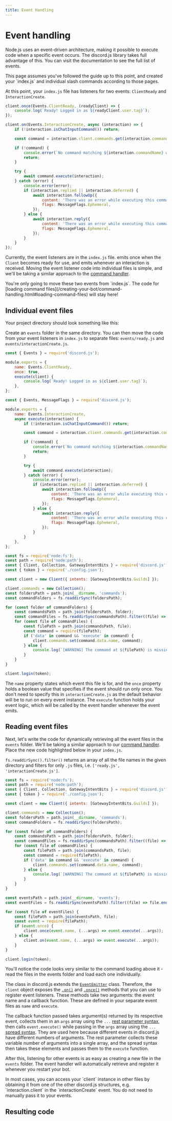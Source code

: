 ```yaml
---
title: Event Handling
---
```


# Event handling

Node.js uses an event-driven architecture, making it possible to execute code when a specific event occurs. The discord.js library takes full advantage of this. You can visit the <DocsLink path="Client:Class" /> documentation to see the full list of events.

<Callout>
    This page assumes you've followed the guide up to this point, and created your `index.js` and individual slash commands according to those pages.
</Callout>

At this point, your `index.js` file has listeners for two events: `ClientReady` and `InteractionCreate`.

```js tab="ClienReady"
client.once(Events.ClientReady, (readyClient) => {
	console.log(`Ready! Logged in as ${readyClient.user.tag}`);
});
```

```js tab="InteractionCreate"
client.on(Events.InteractionCreate, async (interaction) => {
	if (!interaction.isChatInputCommand()) return;

	const command = interaction.client.commands.get(interaction.commandName);

	if (!command) {
		console.error(`No command matching ${interaction.commandName} was found.`);
		return;
	}

	try {
		await command.execute(interaction);
	} catch (error) {
		console.error(error);
		if (interaction.replied || interaction.deferred) {
			await interaction.followUp({
				content: 'There was an error while executing this command!',
				flags: MessageFlags.Ephemeral,
			});
		} else {
			await interaction.reply({
				content: 'There was an error while executing this command!',
				flags: MessageFlags.Ephemeral,
			});
		}
	}
});
```

Currently, the event listeners are in the `index.js` file. <DocsLink path="Client:Class#ready" /> emits once when the `Client` becomes ready for use, and <DocsLink path="Client:Class#interactionCreate" /> emits whenever an interaction is received. Moving the event listener code into individual files is simple, and we'll be taking a similar approach to the [command handler](/creating-your-bot/command-handling.md).

<Callout title="Warning">
    You're only going to move these two events from `index.js`. The code for [loading command files](/creating-your-bot/command-handling.html#loading-command-files) will stay here!
</Callout>

## Individual event files

Your project directory should look something like this:

<Files>
  <Folder name="discord-bot" defaultOpen>
    <Folder name="commands">
    <Folder name="node_modules">
    <File name="config.json" />
    <File name="deploy-commands.js" />
    <File name="index.js" />
    <File name="packge-lock.json" />
    <File name="packge.json" />
  </Folder>
</Files>

Create an `events` folder in the same directory. You can then move the code from your event listeners in `index.js` to separate files: `events/ready.js` and `events/interactionCreate.js`.

```js tab="events/ready.js"
const { Events } = require('discord.js');

module.exports = {
	name: Events.ClientReady,
	once: true,
	execute(client) {
		console.log(`Ready! Logged in as ${client.user.tag}`);
	},
};
```

```js tab="events/interactionCreate.js"
const { Events, MessageFlags } = require('discord.js');

module.exports = {
	name: Events.InteractionCreate,
	async execute(interaction) {
		if (!interaction.isChatInputCommand()) return;

		const command = interaction.client.commands.get(interaction.commandName);

		if (!command) {
			console.error(`No command matching ${interaction.commandName} was found.`);
			return;
		}

		try {
			await command.execute(interaction);
		} catch (error) {
			console.error(error);
			if (interaction.replied || interaction.deferred) {
				await interaction.followUp({
					content: 'There was an error while executing this command!',
					flags: MessageFlags.Ephemeral,
				});
			} else {
				await interaction.reply({
					content: 'There was an error while executing this command!',
					flags: MessageFlags.Ephemeral,
				});
			}
		}
	},
};
```

```js tab="index.js (after)"
const fs = require('node:fs');
const path = require('node:path');
const { Client, Collection, GatewayIntentBits } = require('discord.js');
const { token } = require('./config.json');

const client = new Client({ intents: [GatewayIntentBits.Guilds] });

client.commands = new Collection();
const foldersPath = path.join(__dirname, 'commands');
const commandFolders = fs.readdirSync(foldersPath);

for (const folder of commandFolders) {
	const commandsPath = path.join(foldersPath, folder);
	const commandFiles = fs.readdirSync(commandsPath).filter((file) => file.endsWith('.js'));
	for (const file of commandFiles) {
		const filePath = path.join(commandsPath, file);
		const command = require(filePath);
		if ('data' in command && 'execute' in command) {
			client.commands.set(command.data.name, command);
		} else {
			console.log(`[WARNING] The command at ${filePath} is missing a required "data" or "execute" property.`);
		}
	}
}

client.login(token);
```

The `name` property states which event this file is for, and the `once` property holds a boolean value that specifies if the event should run only once. You don't need to specify this in `interactionCreate.js` as the default behavior will be to run on every event instance. The `execute` function holds your event logic, which will be called by the event handler whenever the event emits.

## Reading event files

Next, let's write the code for dynamically retrieving all the event files in the `events` folder. We'll be taking a similar approach to our [command handler](/creating-your-bot/command-handling.md). Place the new code highlighted below in your `index.js`.

`fs.readdirSync().filter()` returns an array of all the file names in the given directory and filters for only `.js` files, i.e. `['ready.js', 'interactionCreate.js']`.

```js {26-37}
const fs = require('node:fs');
const path = require('node:path');
const { Client, Collection, GatewayIntentBits } = require('discord.js');
const { token } = require('./config.json');

const client = new Client({ intents: [GatewayIntentBits.Guilds] });

client.commands = new Collection();
const foldersPath = path.join(__dirname, 'commands');
const commandFolders = fs.readdirSync(foldersPath);

for (const folder of commandFolders) {
	const commandsPath = path.join(foldersPath, folder);
	const commandFiles = fs.readdirSync(commandsPath).filter((file) => file.endsWith('.js'));
	for (const file of commandFiles) {
		const filePath = path.join(commandsPath, file);
		const command = require(filePath);
		if ('data' in command && 'execute' in command) {
			client.commands.set(command.data.name, command);
		} else {
			console.log(`[WARNING] The command at ${filePath} is missing a required "data" or "execute" property.`);
		}
	}
}

const eventsPath = path.join(__dirname, 'events');
const eventFiles = fs.readdirSync(eventsPath).filter((file) => file.endsWith('.js'));

for (const file of eventFiles) {
	const filePath = path.join(eventsPath, file);
	const event = require(filePath);
	if (event.once) {
		client.once(event.name, (...args) => event.execute(...args));
	} else {
		client.on(event.name, (...args) => event.execute(...args));
	}
}

client.login(token);
```

You'll notice the code looks very similar to the command loading above it - read the files in the events folder and load each one individually.

The <DocsLink path="Client:Class" /> class in discord.js extends the [`EventEmitter`](https://nodejs.org/api/events.html#events_class_eventemitter) class. Therefore, the `client` object exposes the [`.on()`](https://nodejs.org/api/events.html#events_emitter_on_eventname_listener) and [`.once()`](https://nodejs.org/api/events.html#events_emitter_once_eventname_listener) methods that you can use to register event listeners. These methods take two arguments: the event name and a callback function. These are defined in your separate event files as `name` and `execute`.

The callback function passed takes argument(s) returned by its respective event, collects them in an `args` array using the `...` [rest parameter syntax](https://developer.mozilla.org/en-US/docs/Web/JavaScript/Reference/Functions/rest_parameters), then calls `event.execute()` while passing in the `args` array using the `...` [spread syntax](https://developer.mozilla.org/en-US/docs/Web/JavaScript/Reference/Operators/Spread_syntax). They are used here because different events in discord.js have different numbers of arguments. The rest parameter collects these variable number of arguments into a single array, and the spread syntax then takes these elements and passes them to the `execute` function.

After this, listening for other events is as easy as creating a new file in the `events` folder. The event handler will automatically retrieve and register it whenever you restart your bot.

<Callout>
    In most cases, you can access your `client` instance in other files by obtaining it from one of the other discord.js structures, e.g. `interaction.client` in the `interactionCreate` event. You do not need to manually pass it to your events.
</Callout>

## Resulting code

<ResultingCode />
